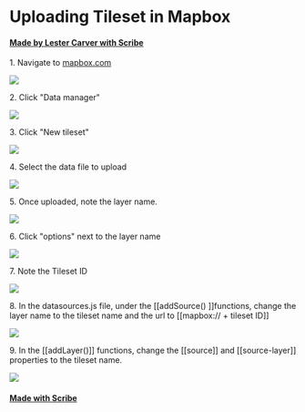 # Uploading Tileset in Mapbox
#### [Made by Lester Carver with Scribe](https://scribehow.com/shared/Uploading_Tileset_in_Mapbox__ZDJ90BnAR6-IDdgJ2p3RLA)


1\. Navigate to [mapbox.com](https://console.mapbox.com/)

![](https://ajeuwbhvhr.cloudimg.io/https://colony-recorder.s3.amazonaws.com/files/2025-06-26/00469e88-128b-4679-9240-1daaf8d947d2/ascreenshot.jpeg?tl_px=82,70&br_px=1458,840&force_format=jpeg&q=100&width=1120.0)


2\. Click "Data manager"

![](https://ajeuwbhvhr.cloudimg.io/https://colony-recorder.s3.amazonaws.com/files/2025-06-26/00469e88-128b-4679-9240-1daaf8d947d2/ascreenshot.jpeg?tl_px=0,0&br_px=1376,769&force_format=jpeg&q=100&width=1120.0&wat=1&wat_opacity=1&wat_gravity=northwest&wat_url=https://colony-recorder.s3.amazonaws.com/images/watermarks/FB923C_standard.png&wat_pad=70,113)


3\. Click "New tileset"

![](https://ajeuwbhvhr.cloudimg.io/https://colony-recorder.s3.amazonaws.com/files/2025-06-26/b869e3f9-83f9-4c8b-8a91-62d13aadb446/ascreenshot.jpeg?tl_px=164,0&br_px=1541,769&force_format=jpeg&q=100&width=1120.0&wat=1&wat_opacity=1&wat_gravity=northwest&wat_url=https://colony-recorder.s3.amazonaws.com/images/watermarks/FB923C_standard.png&wat_pad=751,5)


4\. Select the data file to upload

![](https://ajeuwbhvhr.cloudimg.io/https://colony-recorder.s3.amazonaws.com/files/2025-06-26/9300c5ba-af7d-4d70-8021-2eca8343ecfc/ascreenshot.jpeg?tl_px=89,0&br_px=1465,769&force_format=jpeg&q=100&width=1120.0&wat=1&wat_opacity=1&wat_gravity=northwest&wat_url=https://colony-recorder.s3.amazonaws.com/images/watermarks/FB923C_standard.png&wat_pad=524,254)


5\. Once uploaded, note the layer name.

![](https://ajeuwbhvhr.cloudimg.io/https://colony-recorder.s3.amazonaws.com/files/2025-06-26/da221a17-c7a0-46f3-8f5f-26f16887f1f3/user_cropped_screenshot.webp?tl_px=250,42&br_px=1110,523&force_format=jpeg&q=100&width=860)


6\. Click "options" next to the layer name

![](https://ajeuwbhvhr.cloudimg.io/https://colony-recorder.s3.amazonaws.com/files/2025-06-26/a1743b66-1879-468d-8cc8-4503487c031b/ascreenshot.jpeg?tl_px=324,34&br_px=1184,515&force_format=jpeg&q=100&width=860&wat_scale=76&wat=1&wat_opacity=1&wat_gravity=northwest&wat_url=https://colony-recorder.s3.amazonaws.com/images/watermarks/FB923C_standard.png&wat_pad=784,176)


7\. Note the Tileset ID

![](https://ajeuwbhvhr.cloudimg.io/https://colony-recorder.s3.amazonaws.com/files/2025-06-26/01cf4fd8-573e-418c-af27-c43926365e6a/user_cropped_screenshot.webp?tl_px=776,136&br_px=1541,563&force_format=jpeg&q=100&width=764)


8\. In the datasources.js file, under the [[addSource() ]]functions, change the layer name to the tileset name and the url to [[mapbox:// + tileset ID]]

![](https://ajeuwbhvhr.cloudimg.io/https://colony-recorder.s3.amazonaws.com/files/2025-06-26/0f30dfa2-8863-4ef0-8a5a-f55e8f9ab4b9/user_cropped_screenshot.webp?tl_px=15,165&br_px=640,515&force_format=jpeg&q=100&width=625)


9\. In the [[addLayer()]] functions, change the [[source]] and [[source-layer]] properties to the tileset name.

![](https://ajeuwbhvhr.cloudimg.io/https://colony-recorder.s3.amazonaws.com/files/2025-06-26/c740222b-1ac0-4711-8f41-c67739aca5e4/user_cropped_screenshot.webp?tl_px=0,271&br_px=764,699&force_format=jpeg&q=100&width=764)
#### [Made with Scribe](https://scribehow.com/shared/Uploading_Tileset_in_Mapbox__ZDJ90BnAR6-IDdgJ2p3RLA)